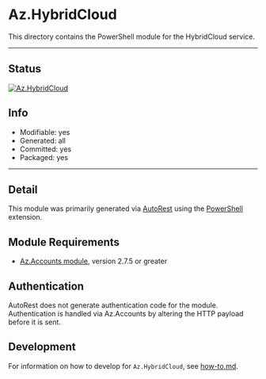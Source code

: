 <!-- region Generated -->
# Az.HybridCloud
This directory contains the PowerShell module for the HybridCloud service.

---
## Status
[![Az.HybridCloud](https://img.shields.io/powershellgallery/v/Az.HybridCloud.svg?style=flat-square&label=Az.HybridCloud "Az.HybridCloud")](https://www.powershellgallery.com/packages/Az.HybridCloud/)

## Info
- Modifiable: yes
- Generated: all
- Committed: yes
- Packaged: yes

---
## Detail
This module was primarily generated via [AutoRest](https://github.com/Azure/autorest) using the [PowerShell](https://github.com/Azure/autorest.powershell) extension.

## Module Requirements
- [Az.Accounts module](https://www.powershellgallery.com/packages/Az.Accounts/), version 2.7.5 or greater

## Authentication
AutoRest does not generate authentication code for the module. Authentication is handled via Az.Accounts by altering the HTTP payload before it is sent.

## Development
For information on how to develop for `Az.HybridCloud`, see [how-to.md](how-to.md).
<!-- endregion -->
